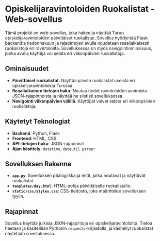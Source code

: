 # Opiskelijaravintoloiden Ruokalistat - Web-sovellus

Tämä projekti on web-sovellus, joka hakee ja näyttää Turun opiskelijaravintoloiden päivittäiset ruokalistat. Sovellus hyödyntää Flask-backendia tiedonhakuun ja rajapintojen avulla noudetaan reaaliaikaisesti ruokalistoja eri ravintoloilta. Sovelluksessa on myös navigointiominaisuus, jonka avulla käyttäjä voi selata eri viikonpäivien ruokalistoja.

## Ominaisuudet
- **Päivittäiset ruokalistat**: Näyttää päivän ruokalistat useista eri opiskelijaravintoloista Turussa.
- **Reaaliaikainen tietojen haku**: Noutaa tiedot ravintoloiden avoimista JSON-rajapinnoista ja näyttää ne siististi sovelluksessa.
- **Navigointi viikonpäivien välillä**: Käyttäjät voivat selata eri viikonpäivien ruokalistoja.

## Käytetyt Teknologiat
- **Backend**: Python, Flask
- **Frontend**: HTML, CSS
- **API-tietojen haku**: JSON-rajapinnat
- **Ajan käsittely**: `datetime`, `dateutil.parser`

## Sovelluksen Rakenne

- **`app.py`**: Sovelluksen päälogiikka ja reitit, jotka noutavat ja näyttävät ruokalistat.
- **`templates/day.html`**: HTML-pohja päivittäiselle ruokalistalle.
- **`static/css/styles.css`**: CSS-tiedosto, joka määrittelee sovelluksen tyylin.

## Rajapinnat
Sovellus käyttää julkisia JSON-rajapintoja eri opiskelijaravintoloilta. Tietoa haetaan ja käsitellään Pythonin `requests`-kirjastolla, ja käsitellyt ruokalistat näytetään sovelluksessa.

